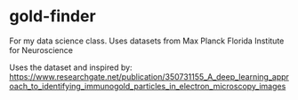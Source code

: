 # gold-finder
For my data science class. Uses datasets from Max Planck Florida Institute for Neuroscience

Uses the dataset and inspired by:
https://www.researchgate.net/publication/350731155_A_deep_learning_approach_to_identifying_immunogold_particles_in_electron_microscopy_images
